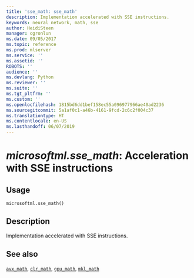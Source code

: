 ```yaml
---
title: 'sse_math: sse_math'
description: Implementation accelerated with SSE instructions.
keywords: neural network, math, sse
author: HeidiSteen
manager: cgronlun
ms.date: 09/05/2017
ms.topic: reference
ms.prod: mlserver
ms.service: ''
ms.assetid: ''
ROBOTS: ''
audience: ''
ms.devlang: Python
ms.reviewer: ''
ms.suite: ''
ms.tgt_pltfrm: ''
ms.custom: ''
ms.openlocfilehash: 1815bd6dd1bef158ec55a096977966ae40ad2236
ms.sourcegitcommit: 5a1af0c1-a46b-4161-9fcd-2c6c2f004c37
ms.translationtype: HT
ms.contentlocale: en-US
ms.lasthandoff: 06/07/2019
---
```

# <a name="microsoftmlssemath-acceleration-with-sse-instructions"></a>*microsoftml.sse_math*: Acceleration with SSE instructions





## <a name="usage"></a>Usage



```
microsoftml.sse_math()
```





## <a name="description"></a>Description

Implementation accelerated with SSE instructions.


## <a name="see-also"></a>See also

[`avx_math`](avx-math.md), [`clr_math`](clr-math.md), [`gpu_math`](gpu-math.md), [`mkl_math`](mkl-math.md)
